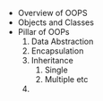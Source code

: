 - Overview of OOPS
- Objects and Classes
- Pillar of OOPs
	1. Data Abstraction
	2. Encapsulation
	3. Inheritance
		1. Single
		2. Multiple etc
	4. 